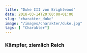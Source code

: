 ```yaml
---
title: "Duke III von Brightwood"
date: 2018-03-14T20:00:00+01:00
slug: "charakter_duke"
image: "/images/charakter/duke.jpg"
tags: [ "Charakter"]
---
```


### Kämpfer, ziemlich Reich
